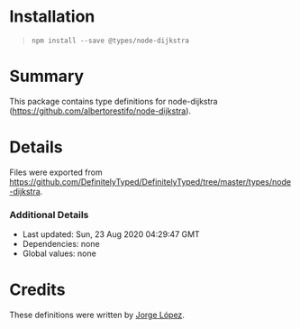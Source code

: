 # Installation
> `npm install --save @types/node-dijkstra`

# Summary
This package contains type definitions for node-dijkstra (https://github.com/albertorestifo/node-dijkstra).

# Details
Files were exported from https://github.com/DefinitelyTyped/DefinitelyTyped/tree/master/types/node-dijkstra.

### Additional Details
 * Last updated: Sun, 23 Aug 2020 04:29:47 GMT
 * Dependencies: none
 * Global values: none

# Credits
These definitions were written by [Jorge López](https://github.com/nokutu).
